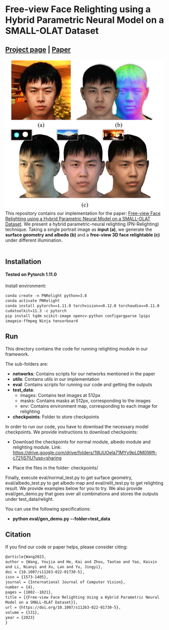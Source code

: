 # Free-view Face Relighting using a Hybrid Parametric Neural Model on a SMALL-OLAT Dataset
## [Project page](https://miaoing.github.io/Free-view-Face-Relighting-using-a-Hybrid-Parametric-Neural-Model-on-a-SMALL-OLAT-Dataset/) |  [Paper](https://miaoing.github.io/Free-view-Face-Relighting-using-a-Hybrid-Parametric-Neural-Model-on-a-SMALL-OLAT-Dataset/)

![Our results.](imgs/teaser.png "Teaser")
This repository contains our implementation for the paper: [Free-view Face Relighting using a Hybrid Parametric Neural Model on a SMALL-OLAT Dataset](https://miaoing.github.io/Free-view-Face-Relighting-using-a-Hybrid-Parametric-Neural-Model-on-a-SMALL-OLAT-Dataset/). We present a hybrid parametric-neural relighting (PN-Relighting) technique. Taking a single portrait image as **input (a)**, we generate the **surface geometry and albedo (b)** and a **free-view 3D face relightable (c)** under different illumination.<br><br>

## Installation

#### Tested on Pytorch 1.11.0

Install environment:
```
conda create -n PNRelight python=3.8
conda activate PNRelight
conda install pytorch==1.11.0 torchvision==0.12.0 torchaudio==0.11.0 cudatoolkit=11.3 -c pytorch
pip install tqdm scikit-image opencv-python configargparse lpips imageio-ffmpeg Ninja tensorboard
```


## Run
This directory contains the code for running relighting module in our framework.

The sub-folders are:
* **networks**: Contains scripts for our networks mentioned in the paper
* **utils**: Contains utils in our implementation
* **eval**: Contains scripts for running our code and getting the outputs
* **test_data**:
	* images: Contains test images at 512px
	* masks: Contains masks at 512px, corresponding to the images
	* env: Contains environment map, corresponding to each image for relighting
* **checkpoints**: Folder to store checkpoints

In order to run our code, you have to download the necessary model checkpoints. We provide instructions to download checkpoints:
* Download the checkpoints for normal module, albedo module and relighting module.
Link: https://drive.google.com/drive/folders/1WJUOela71MYy9pL0M0lWft-c721jS7lU?usp=sharing

* Place the files in the folder: checkpoints/ 

Finally, execute eval/normal_test.py to get surface geometry, eval/albedo_test.py to get albedo map and eval/relit_test.py to get relighting result. We provide examples below for you to try. We also provide eval/gen_demo.py that goes over all combinations and stores the outputs under test_data/relight.

You can use the following specifications:
* **python eval/gen_demo.py --folder=test_data**
  

## Citation
If you find our code or paper helps, please consider citing:
```
@article{Wang2023,
author = {Wang, Youjia and He, Kai and Zhou, Taotao and Yao, Kaixin and Li, Nianyi and Xu, Lan and Yu, Jingyi},
doi = {10.1007/s11263-022-01730-5},
issn = {1573-1405},
journal = {International Journal of Computer Vision},
number = {4},
pages = {1002--1021},
title = {{Free-view Face Relighting Using a Hybrid Parametric Neural Model on a SMALL-OLAT Dataset}},
url = {https://doi.org/10.1007/s11263-022-01730-5},
volume = {131},
year = {2023}
}

```
